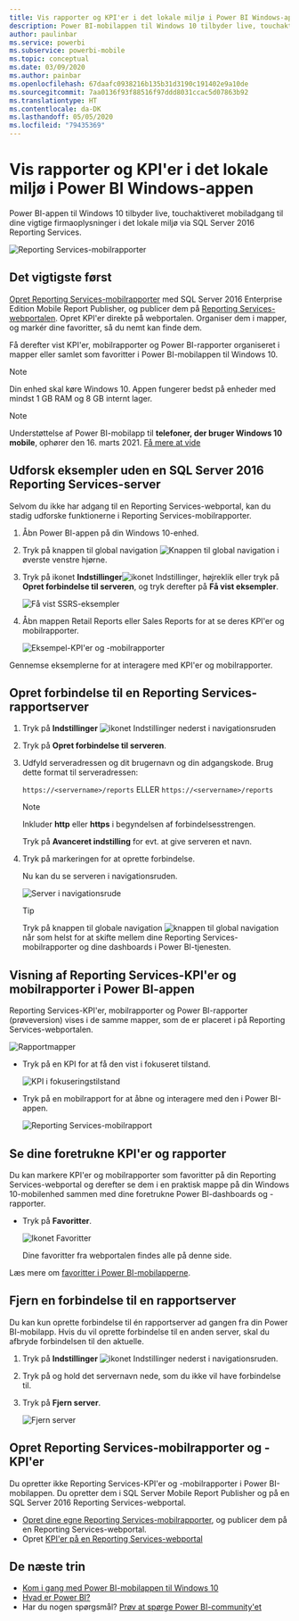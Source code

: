 ```yaml
---
title: Vis rapporter og KPI'er i det lokale miljø i Power BI Windows-appen
description: Power BI-mobilappen til Windows 10 tilbyder live, touchaktiveret mobiladgang til dine vigtige firmaoplysningerne i det lokale miljø.
author: paulinbar
ms.service: powerbi
ms.subservice: powerbi-mobile
ms.topic: conceptual
ms.date: 03/09/2020
ms.author: painbar
ms.openlocfilehash: 67daafc0938216b135b31d3190c191402e9a10de
ms.sourcegitcommit: 7aa0136f93f88516f97ddd8031ccac5d07863b92
ms.translationtype: HT
ms.contentlocale: da-DK
ms.lasthandoff: 05/05/2020
ms.locfileid: "79435369"
---
```

# <a name="view-on-premises-reports-and-kpis-in-the-power-bi-windows-app"></a>Vis rapporter og KPI'er i det lokale miljø i Power BI Windows-appen
Power BI-appen til Windows 10 tilbyder live, touchaktiveret mobiladgang til dine vigtige firmaoplysninger i det lokale miljø via SQL Server 2016 Reporting Services. 

![Reporting Services-mobilrapporter](././media/mobile-app-windows-10-ssrs-kpis-mobile-reports/power-bi-ssrs-mobile-report.png)

## <a name="first-things-first"></a>Det vigtigste først
[Opret Reporting Services-mobilrapporter](https://msdn.microsoft.com/library/mt652547.aspx) med SQL Server 2016 Enterprise Edition Mobile Report Publisher, og publicer dem på [Reporting Services-webportalen](https://msdn.microsoft.com/library/mt637133.aspx). Opret KPI'er direkte på webportalen. Organiser dem i mapper, og markér dine favoritter, så du nemt kan finde dem. 

Få derefter vist KPI'er, mobilrapporter og Power BI-rapporter organiseret i mapper eller samlet som favoritter i Power BI-mobilappen til Windows 10. 

> [!NOTE]
> Din enhed skal køre Windows 10. Appen fungerer bedst på enheder med mindst 1 GB RAM og 8 GB internt lager.

>[!NOTE]
>Understøttelse af Power BI-mobilapp til **telefoner, der bruger Windows 10 mobile**, ophører den 16. marts 2021. [Få mere at vide](https://go.microsoft.com/fwlink/?linkid=2121400)

## <a name="explore-samples-without-a-sql-server-2016-reporting-services-server"></a>Udforsk eksempler uden en SQL Server 2016 Reporting Services-server
Selvom du ikke har adgang til en Reporting Services-webportal, kan du stadig udforske funktionerne i Reporting Services-mobilrapporter.

1. Åbn Power BI-appen på din Windows 10-enhed.
2. Tryk på knappen til global navigation ![Knappen til global navigation](././media/mobile-app-windows-10-ssrs-kpis-mobile-reports/powerbi_windows10_options_icon.png) i øverste venstre hjørne.
3. Tryk på ikonet **Indstillinger**![ikonet Indstillinger](./././media/mobile-app-windows-10-ssrs-kpis-mobile-reports/power-bi-settings-icon.png), højreklik eller tryk på **Opret forbindelse til serveren**, og tryk derefter på **Få vist eksempler**.
   
   ![Få vist SSRS-eksempler](./media/mobile-app-windows-10-ssrs-kpis-mobile-reports/power-bi-win10-connect-ssrs-samples.png)
4. Åbn mappen Retail Reports eller Sales Reports for at se deres KPI'er og mobilrapporter.
   
   ![Eksempel-KPI'er og -mobilrapporter](./media/mobile-app-windows-10-ssrs-kpis-mobile-reports/power-bi-win10-ssrs-sample-kpis.png)

Gennemse eksemplerne for at interagere med KPI'er og mobilrapporter.

## <a name="connect-to-a-reporting-services-report-server"></a>Opret forbindelse til en Reporting Services-rapportserver
1. Tryk på **Indstillinger** ![ikonet Indstillinger](./././media/mobile-app-windows-10-ssrs-kpis-mobile-reports/power-bi-settings-icon.png) nederst i navigationsruden
2. Tryk på **Opret forbindelse til serveren**.
3. Udfyld serveradressen og dit brugernavn og din adgangskode. Brug dette format til serveradressen:
   
     `https://<servername>/reports` ELLER   `https://<servername>/reports`
   
   > [!NOTE]
   > Inkluder **http** eller **https** i begyndelsen af forbindelsesstrengen.
   > 
   > 
   
    Tryk på **Avanceret indstilling** for evt. at give serveren et navn.
4. Tryk på markeringen for at oprette forbindelse. 
   
   Nu kan du se serveren i navigationsruden.
   
   ![Server i navigationsrude](./media/mobile-app-windows-10-ssrs-kpis-mobile-reports/power-bi-ssrs-mobile-report-server.png)
   
   >[!TIP]
   >Tryk på knappen til globale navigation ![knappen til global navigation](././media/mobile-app-windows-10-ssrs-kpis-mobile-reports/powerbi_windows10_options_icon.png) når som helst for at skifte mellem dine Reporting Services-mobilrapporter og dine dashboards i Power BI-tjenesten. 
   > 

## <a name="view-reporting-services-kpis-and-mobile-reports-in-the-power-bi-app"></a>Visning af Reporting Services-KPI'er og mobilrapporter i Power BI-appen
Reporting Services-KPI'er, mobilrapporter og Power BI-rapporter (prøveversion) vises i de samme mapper, som de er placeret i på Reporting Services-webportalen.

![Rapportmapper](./media/mobile-app-windows-10-ssrs-kpis-mobile-reports/power-bi-ssrs-mobile-report-folders.png)

* Tryk på en KPI for at få den vist i fokuseret tilstand.
  
    ![KPI i fokuseringstilstand](./media/mobile-app-windows-10-ssrs-kpis-mobile-reports/power-bi-ssrs-mobile-report-kpis.png)
* Tryk på en mobilrapport for at åbne og interagere med den i Power BI-appen.
  
    ![Reporting Services-mobilrapport](././media/mobile-app-windows-10-ssrs-kpis-mobile-reports/power-bi-ssrs-mobile-report.png)

## <a name="view-your-favorite-kpis-and-reports"></a>Se dine foretrukne KPI'er og rapporter
Du kan markere KPI'er og mobilrapporter som favoritter på din Reporting Services-webportal og derefter se dem i en praktisk mappe på din Windows 10-mobilenhed sammen med dine foretrukne Power BI-dashboards og -rapporter.

* Tryk på **Favoritter**.
  
   ![Ikonet Favoritter](./media/mobile-app-windows-10-ssrs-kpis-mobile-reports/power-bi-ssrs-mobile-report-favorite-menu.png)
  
   Dine favoritter fra webportalen findes alle på denne side.
  
Læs mere om [favoritter i Power BI-mobilapperne](mobile-apps-favorites.md).

## <a name="remove-a-connection-to-a-report-server"></a>Fjern en forbindelse til en rapportserver
Du kan kun oprette forbindelse til én rapportserver ad gangen fra din Power BI-mobilapp. Hvis du vil oprette forbindelse til en anden server, skal du afbryde forbindelsen til den aktuelle.

1. Tryk på **Indstillinger** ![ikonet Indstillinger](./././media/mobile-app-windows-10-ssrs-kpis-mobile-reports/power-bi-settings-icon.png) nederst i navigationsruden.
2. Tryk på og hold det servernavn nede, som du ikke vil have forbindelse til.
3. Tryk på **Fjern server**.
   
    ![Fjern server](./media/mobile-app-windows-10-ssrs-kpis-mobile-reports/power-bi-windows-10-ssrs-remove-server-menu.png)

## <a name="create-reporting-services-mobile-reports-and-kpis"></a>Opret Reporting Services-mobilrapporter og -KPI'er
Du opretter ikke Reporting Services-KPI'er og -mobilrapporter i Power BI-mobilappen. Du opretter dem i SQL Server Mobile Report Publisher og på en SQL Server 2016 Reporting Services-webportal.

* [Opret dine egne Reporting Services-mobilrapporter](https://msdn.microsoft.com/library/mt652547.aspx), og publicer dem på en Reporting Services-webportal.
* Opret [KPI'er på en Reporting Services-webportal](https://msdn.microsoft.com/library/mt683632.aspx)

## <a name="next-steps"></a>De næste trin
* [Kom i gang med Power BI-mobilappen til Windows 10](mobile-windows-10-phone-app-get-started.md)  
* [Hvad er Power BI?](../../fundamentals/power-bi-overview.md)  
* Har du nogen spørgsmål? [Prøv at spørge Power BI-community'et](https://community.powerbi.com/)

